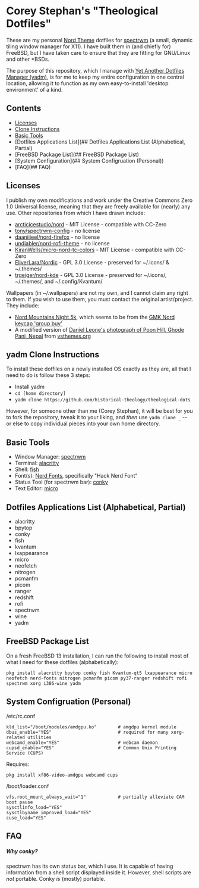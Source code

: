 # Corey Stephan's "Theological Dotfiles"

These are my personal [Nord Theme](https://www.nordtheme.com/) dotfiles for [spectrwm](https://github.com/conformal/spectrwm) (a small, dynamic tiling window manager for X11). I have built them in (and chiefly for) FreeBSD, but I have taken care to ensure that they are fitting for GNU/Linux and other *BSDs.

The purpose of this repository, which I manage with [Yet Another Dotfiles Manager (yadm)](https://yadm.io/), is for me to keep my entire configuration in one central location, allowing it to function as my own easy-to-install 'desktop environment' of a kind.

## Contents
- [Licenses](#licenses)
- [Clone Instructions](#yadm-clone-instructions)
- [Basic Tools](#basic-tools)
- [Dotfiles Applications List](## Dotfiles Applications List (Alphabetical, Partial)
- [FreeBSD Package List](## FreeBSD Package List)
- [System Configuration](## System Configruation (Personal))
- [FAQ](## FAQ)

## Licenses
I publish my own modifications and work under the Creative Commons Zero 1.0 Universal license, meaning that they are freely available for (nearly) any use. Other repositories from which I have drawn include:
- [arcticicestudio/nord](https://github.com/arcticicestudio/nord) - MIT License - compatible with CC-Zero
- [tony/spectrwm-config](https://github.com/tony/spectrwm-config) -  no license
- [daaniiieel/nord-firefox](https://github.com/daaniiieel/nord-firefox) - no license
- [undiabler/nord-rofi-theme](https://github.com/undiabler/nord-rofi-theme) - no license
- [KiranWells/micro-nord-tc-colors](https://github.com/KiranWells/micro-nord-tc-colors) - MIT License - compatible with CC-Zero
- [EliverLara/Nordic](https://github.com/EliverLara/Nordic) - GPL 3.0 License - preserved for ~/.icons/ & ~/.themes/
- [trgeiger/nord-kde](https://github.com/trgeiger/nord-kde) - GPL 3.0 License - preserved for ~/.icons/, ~/.themes/, and ~/.config/Kvantum/

Wallpapers (in ~/.wallpapers) are not my own, and I cannot claim any right to them. If you wish to use them, you must contact the original artist/project. They include:
- [Nord Mountains Night 5k](https://hdqwalls.com/nord-mountains-night-5k-wallpaper), which seems to be from the [GMK Nord keycap 'group buy'](https://candykeys.com/group-buys/gmk-nord)
- A modified version of [Daniel Leone's photograph of Poon Hill, Ghode Pani, Nepal](https://unsplash.com/photos/v7daTKlZzaw) from [vsthemes.org](https://vsthemes.org/en/pictures/other/14511-nord-wallpaper-pack.html)

## yadm Clone Instructions
To install these dotfiles on a newly installed OS exactly as they are, all that I need to do is follow these 3 steps:
- Install yadm
- `cd [home directory]`
- `yadm clone https://github.com/historical-theology/theological-dots`

However, for someone other than me (Corey Stephan), it will be best for you to fork the repository, tweak it to your liking, and *then* use `yadm clone _` --  or else to copy individual pieces into your own home directory.

## Basic Tools
- Window Manager: [spectrwm](https://github.com/conformal/spectrwm)
- Terminal: [alacritty](https://github.com/alacritty/alacritty)
- Shell: [fish](https://fishshell.com/)
- Font(s): [Nerd Fonts](https://github.com/ryanoasis/nerd-fonts), specifically "Hack Nerd Font"
- Status Tool (for spectrwm bar): [conky](https://github.com/brndnmtthws/conky)
- Text Editor: [micro](https://micro-editor.github.io/)

## Dotfiles Applications List (Alphabetical, Partial)
- alacritty
- bpytop
- conky
- fish
- kvantum
- lxappearance 
- micro
- neofetch
- nitrogen
- pcmanfm
- picom
- ranger
- redshift
- rofi
- spectrwm
- wine
- yadm

## FreeBSD Package List
On a fresh FreeBSD 13 installation, I can run the following to install most of what I need for these dotfiles (alphabetically):

```
pkg install alacritty bpytop conky fish Kvantum-qt5 lxappearance micro neofetch nerd-fonts nitrogen pcmanfm picom py37-ranger redshift rofi spectrwm xorg i386-wine yadm
``` 

## System Configruation (Personal)
/etc/rc.conf
```
kld_list="/boot/modules/amdgpu.ko"        # amgdpu kernel module
dbus_enable="YES"                         # required for many xorg-related utilities
webcamd_enable="YES"                      # webcam daemon
cupsd_enable="YES"                        # Common Unix Printing Service (CUPS)
```
Requires: 
```
pkg install xf86-video-amdgpu webcamd cups
```

/boot/loader.conf
```
vfs.root_mount_always_wait="1"            # partially alleviate CAM boot pause
sysctlinfo_load="YES"                      
sysctlbyname_improved_load="YES"
cuse_load="YES"
```

## FAQ
##### Why conky?
spectrwm has its own status bar, which I use. It is capable of having information from a shell script displayed inside it. However, shell scripts are *not* portable. Conky *is* (mostly) portable.
